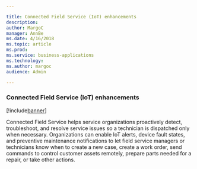 ```yaml
---

title: Connected Field Service (IoT) enhancements
description: 
author: MargoC
manager: AnnBe
ms.date: 4/16/2018
ms.topic: article
ms.prod: 
ms.service: business-applications
ms.technology: 
ms.author: margoc
audience: Admin

---
```

### Connected Field Service (IoT) enhancements

[!include[banner](../../includes/banner.md)]




Connected Field Service helps service organizations proactively detect,
troubleshoot, and resolve service issues so a technician is dispatched only when
necessary. Organizations can enable IoT alerts, device fault states, and
preventive maintenance notifications to let field service managers or
technicians know when to create a new case, create a work order, send commands
to control customer assets remotely, prepare parts needed for a repair, or take
other actions.
